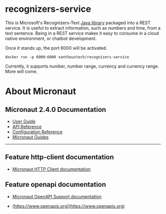 # recognizers-service

This is Microsoft's Recognizers-Text [Java library](https://github.com/microsoft/Recognizers-Text/Java) packaged into a REST service. It is useful to extract information, such as numbers and time, from a text sentence. Being in a REST service makes it easy to consume in a cloud native environment, or chatbot development.

Once it stands up, the port 6000 will be activated.

```shell
docker run -p 6000:6000 xanthoustech/recognizers-service
```

Currently, it supports number, number range, currency and currency range. More will come.

# About Micronaut

## Micronaut 2.4.0 Documentation

- [User Guide](https://docs.micronaut.io/2.4.0/guide/index.html)
- [API Reference](https://docs.micronaut.io/2.4.0/api/index.html)
- [Configuration Reference](https://docs.micronaut.io/2.4.0/guide/configurationreference.html)
- [Micronaut Guides](https://guides.micronaut.io/index.html)
---

## Feature http-client documentation

- [Micronaut HTTP Client documentation](https://docs.micronaut.io/latest/guide/index.html#httpClient)

## Feature openapi documentation

- [Micronaut OpenAPI Support documentation](https://micronaut-projects.github.io/micronaut-openapi/latest/guide/index.html)

- [https://www.openapis.org](https://www.openapis.org)

